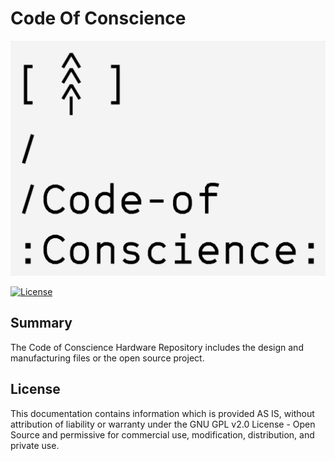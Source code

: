 # Code Of Conscience

![alt text][logo]

[![License](https://poser.pugx.org/automattic/jetpack/license.svg)](https://www.gnu.org/licenses/gpl-2.0.html)

## Summary

The Code of Conscience Hardware Repository includes the design and manufacturing files or the open source project.

## License

This documentation contains information which is provided AS IS, without attribution of liability or warranty under the GNU GPL v2.0 License - Open Source and permissive for commercial use, modification, distribution, and private use.

[logo]: https://github.com/Tekt-Industries/CodeOfConscience/blob/master/IMG/Code-of-Conscience%20Logo.png
